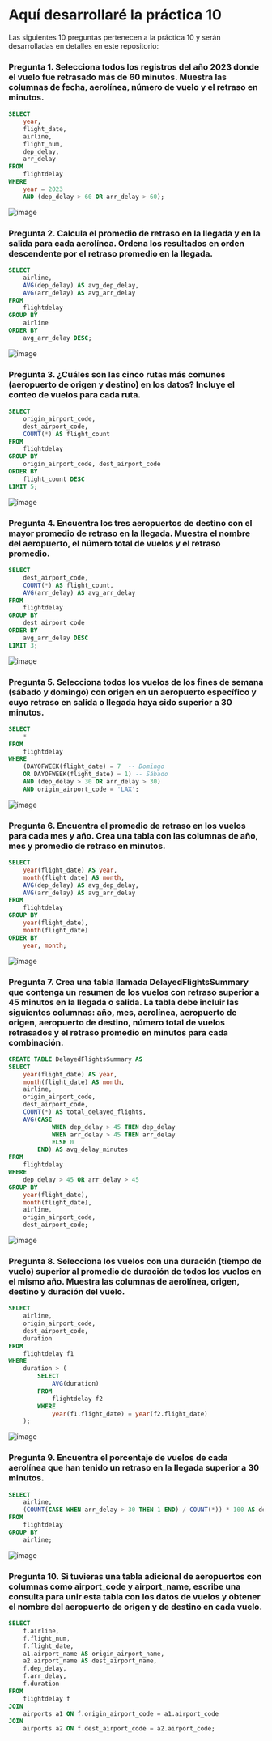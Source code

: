 # Aquí desarrollaré la práctica 10
Las siguientes 10 preguntas pertenecen a la práctica 10 y serán desarrolladas en detalles en este repositorio:

### Pregunta 1. Selecciona todos los registros del año 2023 donde el vuelo fue retrasado más de 60 minutos. Muestra las columnas de fecha, aerolínea, número de vuelo y el retraso en minutos.  
``` SQL
SELECT 
    year, 
    flight_date, 
    airline, 
    flight_num, 
    dep_delay, 
    arr_delay
FROM 
    flightdelay
WHERE 
    year = 2023 
    AND (dep_delay > 60 OR arr_delay > 60);
```
![image](https://github.com/user-attachments/assets/9b90d296-6a51-4b51-bd89-d537a73802b0)

### Pregunta 2. Calcula el promedio de retraso en la llegada y en la salida para cada aerolínea. Ordena los resultados en orden descendente por el retraso promedio en la llegada.  
``` SQL
SELECT 
    airline, 
    AVG(dep_delay) AS avg_dep_delay, 
    AVG(arr_delay) AS avg_arr_delay
FROM 
    flightdelay
GROUP BY 
    airline
ORDER BY 
    avg_arr_delay DESC;

```
![image](https://github.com/user-attachments/assets/2a87ce12-54fe-44a6-a8b0-aab809ab4c96)

### Pregunta 3. ¿Cuáles son las cinco rutas más comunes (aeropuerto de origen y destino) en los datos? Incluye el conteo de vuelos para cada ruta.
``` SQL
SELECT 
    origin_airport_code, 
    dest_airport_code, 
    COUNT(*) AS flight_count
FROM 
    flightdelay
GROUP BY 
    origin_airport_code, dest_airport_code
ORDER BY 
    flight_count DESC
LIMIT 5;
```
![image](https://github.com/user-attachments/assets/aebb454b-6c5c-4de8-92db-5f60c8bc4cf2)

### Pregunta 4. Encuentra los tres aeropuertos de destino con el mayor promedio de retraso en la llegada. Muestra el nombre del aeropuerto, el número total de vuelos y el retraso promedio. 
``` SQL
SELECT 
    dest_airport_code, 
    COUNT(*) AS flight_count, 
    AVG(arr_delay) AS avg_arr_delay
FROM 
    flightdelay
GROUP BY 
    dest_airport_code
ORDER BY 
    avg_arr_delay DESC
LIMIT 3;
```
![image](https://github.com/user-attachments/assets/92efa078-6baf-43ac-9b05-9e3f38f4b510)

### Pregunta 5. Selecciona todos los vuelos de los fines de semana (sábado y domingo) con origen en un aeropuerto específico y cuyo retraso en salida o llegada haya sido superior a 30 minutos. 
``` SQL
SELECT 
    *
FROM 
    flightdelay
WHERE 
    (DAYOFWEEK(flight_date) = 7  -- Domingo
    OR DAYOFWEEK(flight_date) = 1) -- Sábado
    AND (dep_delay > 30 OR arr_delay > 30)
    AND origin_airport_code = 'LAX'; 
```
![image](https://github.com/user-attachments/assets/a63b4170-01e9-4913-b83e-30fb681a0476)

### Pregunta 6. Encuentra el promedio de retraso en los vuelos para cada mes y año. Crea una tabla con las columnas de año, mes y promedio de retraso en minutos. 
``` SQL
SELECT 
    year(flight_date) AS year, 
    month(flight_date) AS month, 
    AVG(dep_delay) AS avg_dep_delay, 
    AVG(arr_delay) AS avg_arr_delay
FROM 
    flightdelay
GROUP BY 
    year(flight_date), 
    month(flight_date)
ORDER BY 
    year, month;
```
![image](https://github.com/user-attachments/assets/f83520f8-95a8-436d-89a1-07793710b220)

### Pregunta 7. Crea una tabla llamada DelayedFlightsSummary que contenga un resumen de los vuelos con retraso superior a 45 minutos en la llegada o salida. La tabla debe incluir las siguientes columnas: año, mes, aerolínea, aeropuerto de origen, aeropuerto de destino, número total de vuelos retrasados y el retraso promedio en minutos para cada combinación.
``` SQL
CREATE TABLE DelayedFlightsSummary AS
SELECT 
    year(flight_date) AS year, 
    month(flight_date) AS month, 
    airline, 
    origin_airport_code, 
    dest_airport_code, 
    COUNT(*) AS total_delayed_flights, 
    AVG(CASE 
            WHEN dep_delay > 45 THEN dep_delay 
            WHEN arr_delay > 45 THEN arr_delay 
            ELSE 0 
        END) AS avg_delay_minutes
FROM 
    flightdelay
WHERE 
    dep_delay > 45 OR arr_delay > 45
GROUP BY 
    year(flight_date), 
    month(flight_date), 
    airline, 
    origin_airport_code, 
    dest_airport_code;
```
![image](https://github.com/user-attachments/assets/6ae5776b-d0d1-4eee-83ef-d130c0b1ac2b)

### Pregunta 8. Selecciona los vuelos con una duración (tiempo de vuelo) superior al promedio de duración de todos los vuelos en el mismo año. Muestra las columnas de aerolínea, origen, destino y duración del vuelo. 
``` SQL
SELECT 
    airline, 
    origin_airport_code, 
    dest_airport_code, 
    duration
FROM 
    flightdelay f1
WHERE 
    duration > (
        SELECT 
            AVG(duration)
        FROM 
            flightdelay f2
        WHERE 
            year(f1.flight_date) = year(f2.flight_date)
    );
```
![image](https://github.com/user-attachments/assets/9251a5df-1dde-4e66-81d7-a763ca39a332)

### Pregunta 9. Encuentra el porcentaje de vuelos de cada aerolínea que han tenido un retraso en la llegada superior a 30 minutos.
``` SQL
SELECT 
    airline, 
    (COUNT(CASE WHEN arr_delay > 30 THEN 1 END) / COUNT(*)) * 100 AS delay_percentage
FROM 
    flightdelay
GROUP BY 
    airline;
```
![image](https://github.com/user-attachments/assets/92bead12-7f52-467c-b232-60b266985696)

### Pregunta 10. Si tuvieras una tabla adicional de aeropuertos con columnas como airport_code y airport_name, escribe una consulta para unir esta tabla con los datos de vuelos y obtener el nombre del aeropuerto de origen y de destino en cada vuelo.
``` SQL
SELECT 
    f.airline, 
    f.flight_num, 
    f.flight_date, 
    a1.airport_name AS origin_airport_name, 
    a2.airport_name AS dest_airport_name, 
    f.dep_delay, 
    f.arr_delay, 
    f.duration
FROM 
    flightdelay f
JOIN 
    airports a1 ON f.origin_airport_code = a1.airport_code
JOIN 
    airports a2 ON f.dest_airport_code = a2.airport_code;
```
